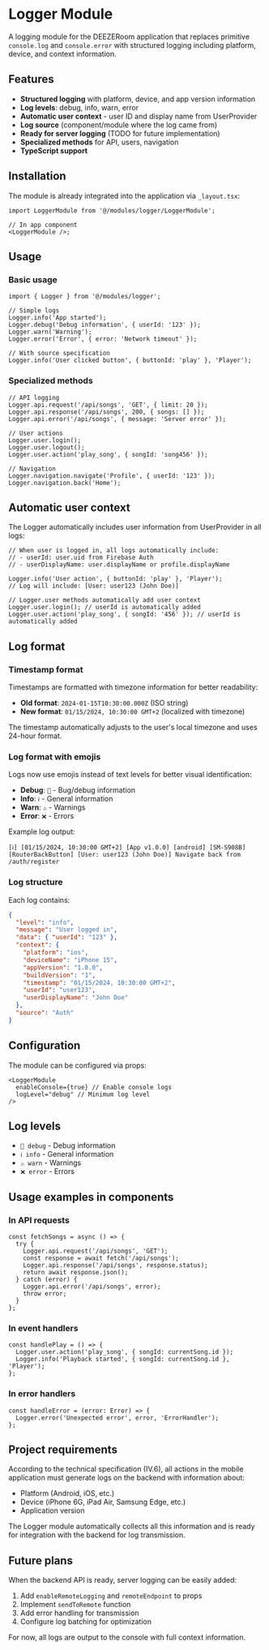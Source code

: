 # Logger Module

A logging module for the DEEZERoom application that replaces primitive `console.log` and `console.error` with structured logging including platform, device, and context information.

## Features

- **Structured logging** with platform, device, and app version information
- **Log levels**: debug, info, warn, error
- **Automatic user context** - user ID and display name from UserProvider
- **Log source** (component/module where the log came from)
- **Ready for server logging** (TODO for future implementation)
- **Specialized methods** for API, users, navigation
- **TypeScript support**

## Installation

The module is already integrated into the application via `_layout.tsx`:

```tsx
import LoggerModule from '@/modules/logger/LoggerModule';

// In app component
<LoggerModule />;
```

## Usage

### Basic usage

```tsx
import { Logger } from '@/modules/logger';

// Simple logs
Logger.info('App started');
Logger.debug('Debug information', { userId: '123' });
Logger.warn('Warning');
Logger.error('Error', { error: 'Network timeout' });

// With source specification
Logger.info('User clicked button', { buttonId: 'play' }, 'Player');
```

### Specialized methods

```tsx
// API logging
Logger.api.request('/api/songs', 'GET', { limit: 20 });
Logger.api.response('/api/songs', 200, { songs: [] });
Logger.api.error('/api/songs', { message: 'Server error' });

// User actions
Logger.user.login();
Logger.user.logout();
Logger.user.action('play_song', { songId: 'song456' });

// Navigation
Logger.navigation.navigate('Profile', { userId: '123' });
Logger.navigation.back('Home');
```

## Automatic user context

The Logger automatically includes user information from UserProvider in all logs:

```tsx
// When user is logged in, all logs automatically include:
// - userId: user.uid from Firebase Auth
// - userDisplayName: user.displayName or profile.displayName

Logger.info('User action', { buttonId: 'play' }, 'Player');
// Log will include: [User: user123 (John Doe)]

// Logger.user methods automatically add user context
Logger.user.login(); // userId is automatically added
Logger.user.action('play_song', { songId: '456' }); // userId is automatically added
```

## Log format

### Timestamp format

Timestamps are formatted with timezone information for better readability:

- **Old format**: `2024-01-15T10:30:00.000Z` (ISO string)
- **New format**: `01/15/2024, 10:30:00 GMT+2` (localized with timezone)

The timestamp automatically adjusts to the user's local timezone and uses 24-hour format.

### Log format with emojis

Logs now use emojis instead of text levels for better visual identification:

- **Debug**: `🐛` - Bug/debug information
- **Info**: `ℹ️` - General information
- **Warn**: `⚠️` - Warnings
- **Error**: `❌` - Errors

Example log output:

```
[ℹ️] [01/15/2024, 10:30:00 GMT+2] [App v1.0.0] [android] [SM-S908B] [RouterBackButton] [User: user123 (John Doe)] Navigate back from /auth/register
```

### Log structure

Each log contains:

```json
{
  "level": "info",
  "message": "User logged in",
  "data": { "userId": "123" },
  "context": {
    "platform": "ios",
    "deviceName": "iPhone 15",
    "appVersion": "1.0.0",
    "buildVersion": "1",
    "timestamp": "01/15/2024, 10:30:00 GMT+2",
    "userId": "user123",
    "userDisplayName": "John Doe"
  },
  "source": "Auth"
}
```

## Configuration

The module can be configured via props:

```tsx
<LoggerModule
  enableConsole={true} // Enable console logs
  logLevel="debug" // Minimum log level
/>
```

## Log levels

- `🐛 debug` - Debug information
- `ℹ️ info` - General information
- `⚠️ warn` - Warnings
- `❌ error` - Errors

## Usage examples in components

### In API requests

```tsx
const fetchSongs = async () => {
  try {
    Logger.api.request('/api/songs', 'GET');
    const response = await fetch('/api/songs');
    Logger.api.response('/api/songs', response.status);
    return await response.json();
  } catch (error) {
    Logger.api.error('/api/songs', error);
    throw error;
  }
};
```

### In event handlers

```tsx
const handlePlay = () => {
  Logger.user.action('play_song', { songId: currentSong.id });
  Logger.info('Playback started', { songId: currentSong.id }, 'Player');
};
```

### In error handlers

```tsx
const handleError = (error: Error) => {
  Logger.error('Unexpected error', error, 'ErrorHandler');
};
```

## Project requirements

According to the technical specification (IV.6), all actions in the mobile application must generate logs on the backend with information about:

- Platform (Android, iOS, etc.)
- Device (iPhone 6G, iPad Air, Samsung Edge, etc.)
- Application version

The Logger module automatically collects all this information and is ready for integration with the backend for log transmission.

## Future plans

When the backend API is ready, server logging can be easily added:

1. Add `enableRemoteLogging` and `remoteEndpoint` to props
2. Implement `sendToRemote` function
3. Add error handling for transmission
4. Configure log batching for optimization

For now, all logs are output to the console with full context information.
